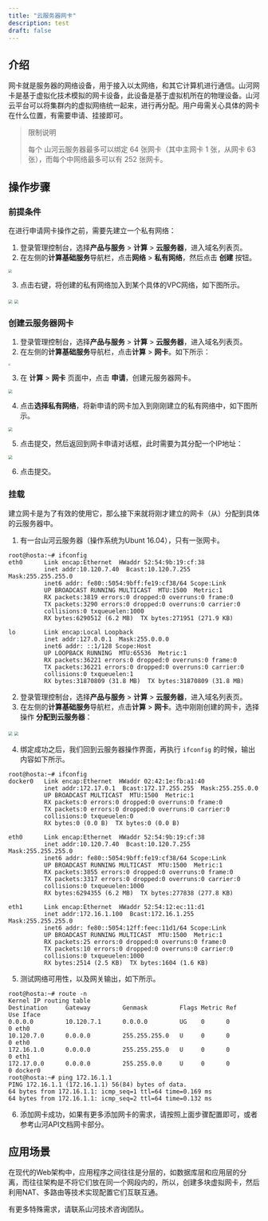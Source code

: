 ```yaml
---
title: "云服务器网卡"
description: test
draft: false
---
```


## 介绍

网卡就是服务器的网络设备，用于接入以太网络，和其它计算机进行通信。山河网卡是基于虚拟化技术模拟的网卡设备，此设备是基于虚拟机所在的物理设备。山河云平台可以将集群内的虚拟网络统一起来，进行再分配。用户毋需关心具体的网卡在什么位置，有需要申请、挂接即可。


> 限制说明
>
> 每个 山河云服务器最多可以绑定 64 张网卡（其中主网卡 1 张，从网卡 63 张），而每个中网络最多可以有 252 张网卡。

## 操作步骤

### 前提条件

在进行申请网卡操作之前，需要先建立一个私有网络：

1. 登录管理控制台，选择**产品与服务** > **计算** > **云服务器**，进入域名列表页。
2. 在左侧的**计算基础服务**导航栏，点击**网络** > **私有网络**，然后点击 **创建** 按钮。

<img src="../../_images/nic_new_vxnet.png" style="zoom:45%;" />

3. 点击右键，将创建的私有网络加入到某个具体的VPC网络，如下图所示。

<img src="../../_images/nic_vxnet_add_vpc.png" style="zoom:50%;" />

<img src="../../_images/nic_vxnet_add_vpc_1.png" style="zoom:50%;" />

### 创建云服务器网卡

1. 登录管理控制台，选择**产品与服务** > **计算** > **云服务器**，进入域名列表页。
2. 在左侧的**计算基础服务**导航栏，点击**计算** > **网卡**。如下所示：

<img src="../../_images/nic_ui.png" style="zoom:25%;" />

3. 在 **计算** > **网卡** 页面中，点击 **申请**，创建元服务器网卡。

<img src="../../_images/nic_request_nic.png" style="zoom:50%;" />

4. 点击**选择私有网络**，将新申请的网卡加入到刚刚建立的私有网络中，如下图所示。

<img src="../../_images/nic_allocation_vxnet_to_nic.png" style="zoom:50%;" />

5. 点击提交，然后返回到网卡申请对话框，此时需要为其分配一个IP地址：

<img src="../../_images/nic_allocation_internal_ip.png" style="zoom:50%;" />

6. 点击提交。

### 挂载

建立网卡是为了有效的使用它，那么接下来就将刚才建立的网卡（从）分配到具体的云服务器中。

1. 有一台山河云服务器（操作系统为Ubunt 16.04），只有一张网卡。

```
root@hosta:~# ifconfig
eth0      Link encap:Ethernet  HWaddr 52:54:9b:19:cf:38
          inet addr:10.120.7.40  Bcast:10.120.7.255  Mask:255.255.255.0
          inet6 addr: fe80::5054:9bff:fe19:cf38/64 Scope:Link
          UP BROADCAST RUNNING MULTICAST  MTU:1500  Metric:1
          RX packets:3819 errors:0 dropped:0 overruns:0 frame:0
          TX packets:3290 errors:0 dropped:0 overruns:0 carrier:0
          collisions:0 txqueuelen:1000
          RX bytes:6290512 (6.2 MB)  TX bytes:271951 (271.9 KB)

lo        Link encap:Local Loopback
          inet addr:127.0.0.1  Mask:255.0.0.0
          inet6 addr: ::1/128 Scope:Host
          UP LOOPBACK RUNNING  MTU:65536  Metric:1
          RX packets:36221 errors:0 dropped:0 overruns:0 frame:0
          TX packets:36221 errors:0 dropped:0 overruns:0 carrier:0
          collisions:0 txqueuelen:1
          RX bytes:31870809 (31.8 MB)  TX bytes:31870809 (31.8 MB)
```

2. 登录管理控制台，选择**产品与服务** > **计算** > **云服务器**，进入域名列表页。
3. 在左侧的**计算基础服务**导航栏，点击**计算** > **网卡**。选中刚刚创建的网卡，选择操作 **分配到云服务器**：

<img src="../../_images/nic_allocation_to_host.png" style="zoom:50%;" />

<img src="../../_images/nic_allocation_to_host_1.png" style="zoom:50%;" />

4. 绑定成功之后，我们回到云服务器操作界面，再执行 ```ifconfig``` 的时候，输出内容如下所示。

```
root@hosta:~# ifconfig
docker0   Link encap:Ethernet  HWaddr 02:42:1e:fb:a1:40
          inet addr:172.17.0.1  Bcast:172.17.255.255  Mask:255.255.0.0
          UP BROADCAST MULTICAST  MTU:1500  Metric:1
          RX packets:0 errors:0 dropped:0 overruns:0 frame:0
          TX packets:0 errors:0 dropped:0 overruns:0 carrier:0
          collisions:0 txqueuelen:0
          RX bytes:0 (0.0 B)  TX bytes:0 (0.0 B)

eth0      Link encap:Ethernet  HWaddr 52:54:9b:19:cf:38
          inet addr:10.120.7.40  Bcast:10.120.7.255  Mask:255.255.255.0
          inet6 addr: fe80::5054:9bff:fe19:cf38/64 Scope:Link
          UP BROADCAST RUNNING MULTICAST  MTU:1500  Metric:1
          RX packets:3855 errors:0 dropped:0 overruns:0 frame:0
          TX packets:3317 errors:0 dropped:0 overruns:0 carrier:0
          collisions:0 txqueuelen:1000
          RX bytes:6294355 (6.2 MB)  TX bytes:277838 (277.8 KB)

eth1      Link encap:Ethernet  HWaddr 52:54:12:ec:11:d1
          inet addr:172.16.1.100  Bcast:172.16.1.255  Mask:255.255.255.0
          inet6 addr: fe80::5054:12ff:feec:11d1/64 Scope:Link
          UP BROADCAST RUNNING MULTICAST  MTU:1500  Metric:1
          RX packets:25 errors:0 dropped:0 overruns:0 frame:0
          TX packets:10 errors:0 dropped:0 overruns:0 carrier:0
          collisions:0 txqueuelen:1000
          RX bytes:2514 (2.5 KB)  TX bytes:1604 (1.6 KB)

```

5. 测试网络可用性，以及网关输出，如下所示。

```
root@hosta:~# route -n
Kernel IP routing table
Destination     Gateway         Genmask         Flags Metric Ref    Use Iface
0.0.0.0         10.120.7.1      0.0.0.0         UG    0      0        0 eth0
10.120.7.0      0.0.0.0         255.255.255.0   U     0      0        0 eth0
172.16.1.0      0.0.0.0         255.255.255.0   U     0      0        0 eth1
172.17.0.0      0.0.0.0         255.255.0.0     U     0      0        0 docker0
root@hosta:~# ping 172.16.1.1
PING 172.16.1.1 (172.16.1.1) 56(84) bytes of data.
64 bytes from 172.16.1.1: icmp_seq=1 ttl=64 time=0.169 ms
64 bytes from 172.16.1.1: icmp_seq=2 ttl=64 time=0.132 ms

```

6. 添加网卡成功，如果有更多添加网卡的需求，请按照上面步骤配置即可，或者参考山河API文档网卡部分。

## 应用场景

在现代的Web架构中，应用程序之间往往是分层的，如数据库层和应用层的分离，而往往架构是不将它们放在同一个网段内的，所以，创建多块虚拟网卡，然后利用NAT、多路由等技术实现配置它们互联互通。

有更多特殊需求，请联系山河技术咨询团队。
